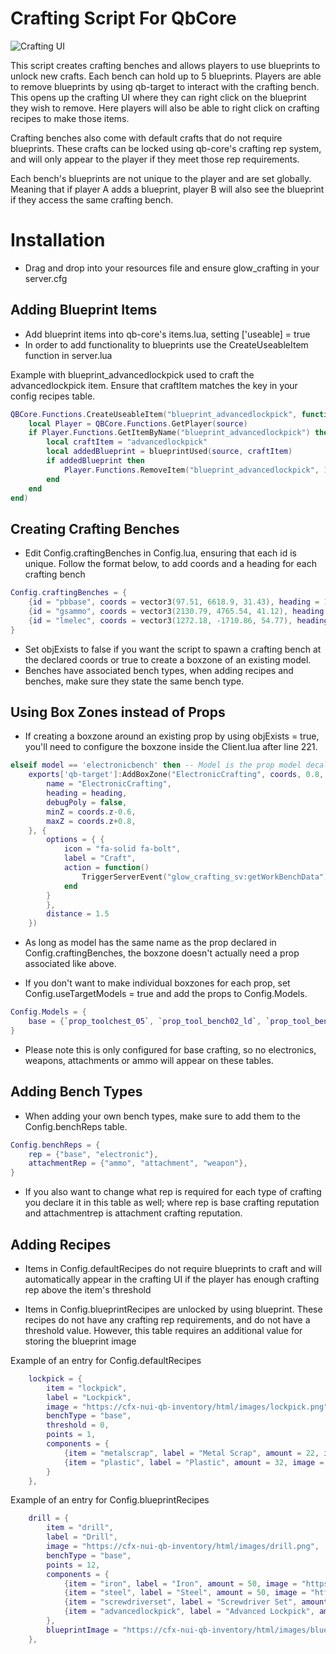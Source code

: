 # Crafting Script For QbCore

![Crafting UI](https://i.imgur.com/dUocf9m.png)

This script creates crafting benches and allows players to use blueprints to unlock new crafts. Each bench can hold up to 5 blueprints. Players are able to remove blueprints by using qb-target to interact with the crafting bench. This opens up the crafting UI where they can right click on the blueprint they wish to remove. Here players will also be able to right click on crafting recipes to make those items.

Crafting benches also come with default crafts that do not require blueprints. These crafts can be locked using qb-core's crafting rep system, and will only appear to the player if they meet those rep requirements.

Each bench's blueprints are not unique to the player and are set globally. Meaning that if player A adds a blueprint, player B will also see the blueprint if they access the same crafting bench.

# Installation
- Drag and drop into your resources file and ensure glow_crafting in your server.cfg

## Adding Blueprint Items
- Add blueprint items into qb-core's items.lua, setting ['useable] = true
- In order to add functionality to blueprints use the CreateUseableItem function in server.lua

Example with blueprint_advancedlockpick used to craft the advancedlockpick item. Ensure that craftItem matches the key in your config recipes table.
```lua
QBCore.Functions.CreateUseableItem("blueprint_advancedlockpick", function(source)
    local Player = QBCore.Functions.GetPlayer(source)
    if Player.Functions.GetItemByName("blueprint_advancedlockpick") then
        local craftItem = "advancedlockpick"
        local addedBlueprint = blueprintUsed(source, craftItem)
        if addedBlueprint then
            Player.Functions.RemoveItem("blueprint_advancedlockpick", 1)
        end
    end
end)
```

## Creating Crafting Benches
- Edit Config.craftingBenches in Config.lua, ensuring that each id is unique. Follow the format below, to add coords and a heading for each crafting bench

```lua
Config.craftingBenches = {
    {id = "pbbase", coords = vector3(97.51, 6618.9, 31.43), heading = 134.43, objExists = true, prop = 'prop_toolchest_05', benchType = 'base'},
    {id = "gsammo", coords = vector3(2130.79, 4765.54, 41.12), heading = 26.21, objExists = false, prop = 'gr_prop_gr_speeddrill_01b', benchType = 'ammo'},
    {id = "lmelec", coords = vector3(1272.18, -1710.86, 54.77), heading = 26, objExists = true, prop = 'electronicbench', benchType = 'electronic'},
}
```

- Set objExists to false if you want the script to spawn a crafting bench at the declared coords or true to create a boxzone of an existing model.
- Benches have associated bench types, when adding recipes and benches, make sure they state the same bench type.

## Using Box Zones instead of Props
- If creating a boxzone around an existing prop by using objExists = true, you'll need to configure the boxzone inside the Client.lua after line 221.

```lua
elseif model == 'electronicbench' then -- Model is the prop model decalred in Config.craftingBenches
    exports['qb-target']:AddBoxZone("ElectronicCrafting", coords, 0.8, 1.4, { -- Change the length and width (0.8, 1.4 respectively) to suit the prop the boxzone is for
        name = "ElectronicCrafting",
        heading = heading,
        debugPoly = false,
        minZ = coords.z-0.6,
        maxZ = coords.z+0.8,
    }, {
        options = { {
            icon = "fa-solid fa-bolt",
            label = "Craft",
            action = function()
                TriggerServerEvent("glow_crafting_sv:getWorkBenchData")
            end
        }
        },
        distance = 1.5
    })
```

- As long as model has the same name as the prop declared in Config.craftingBenches, the boxzone doesn't actually need a prop associated like above.

- If you don't want to make individual boxzones for each prop, set Config.useTargetModels = true and add the props to Config.Models.

```lua
Config.Models = {
    base = {`prop_toolchest_05`, `prop_tool_bench02_ld`, `prop_tool_bench02`, `prop_toolchest_02`, `prop_toolchest_03`, `prop_toolchest_03_l2`, `prop_toolchest_05`, `prop_toolchest_04`},
}
```

- Please note this is only configured for base crafting, so no electronics, weapons, attachments or ammo will appear on these tables.

## Adding Bench Types
- When adding your own bench types, make sure to add them to the Config.benchReps table.

```lua
Config.benchReps = {
    rep = {"base", "electronic"},
    attachmentRep = {"ammo", "attachment", "weapon"},
}
```

- If you also want to change what rep is required for each type of crafting you declare it in this table as well;
        where rep is base crafting reputation and attachmentrep is attachment crafting reputation.       

## Adding Recipes
- Items in Config.defaultRecipes do not require blueprints to craft and will automatically appear in the crafting UI if the player has enough crafting rep above the item's threshold

- Items in Config.blueprintRecipes are unlocked by using blueprint. These recipes do not have any crafting rep requirements, and do not have a threshold value. However, this table requires an additional value for storing the blueprint image

Example of an entry for Config.defaultRecipes
```lua
    lockpick = {
        item = "lockpick",
        label = "Lockpick",
        image = "https://cfx-nui-qb-inventory/html/images/lockpick.png",
        benchType = "base",
        threshold = 0,
        points = 1,
        components = {
            {item = "metalscrap", label = "Metal Scrap", amount = 22, image = "https://cfx-nui-qb-inventory/html/images/metalscrap.png"},
            {item = "plastic", label = "Plastic", amount = 32, image = "https://cfx-nui-qb-inventory/html/images/plastic.png"},
        }
    },
```

Example of an entry for Config.blueprintRecipes
```lua
    drill = {
        item = "drill",
        label = "Drill",
        image = "https://cfx-nui-qb-inventory/html/images/drill.png",
        benchType = "base",
        points = 12,
        components = {
            {item = "iron", label = "Iron", amount = 50, image = "https://cfx-nui-qb-inventory/html/images/iron.png"},
            {item = "steel", label = "Steel", amount = 50, image = "https://cfx-nui-qb-inventory/html/images/steel.png"},
            {item = "screwdriverset", label = "Screwdriver Set", amount = 3, image = "https://cfx-nui-qb-inventory/html/images/screwdriverset.png"},
            {item = "advancedlockpick", label = "Advanced Lockpick", amount = 2, image = "https://cfx-nui-qb-inventory/html/images/advancedlockpick.png"},
        },
        blueprintImage = "https://cfx-nui-qb-inventory/html/images/blueprint.png"
    },
```
